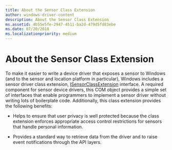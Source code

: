 ```yaml
---
title: About the Sensor Class Extension
author: windows-driver-content
description: About the Sensor Class Extension
ms.assetid: 4b55e5fe-2947-4511-ba2d-479d5fd83ebe
ms.date: 07/20/2018
ms.localizationpriority: medium
---
```


# About the Sensor Class Extension


To make it easier to write a device driver that exposes a sensor to Windows (and to the sensor and location platform in particular), Windows includes a sensor driver class extension, [ISensorClassExtension](https://docs.microsoft.com/windows-hardware/drivers/ddi/content/sensorsclassextension/nn-sensorsclassextension-isensorclassextension) interface. A required component for sensor device drivers, this COM object provides a simple set of interfaces that enable programmers to implement a sensor driver without writing lots of boilerplate code. Additionally, this class extension provides the following benefits:

-   Helps to ensure that user privacy is well protected because the class extension enforces appropriate access control restrictions for sensors that handle personal information.

-   Provides a standard way to retrieve data from the driver and to raise event notifications through the API layers.

 

 




